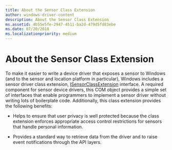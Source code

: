 ```yaml
---
title: About the Sensor Class Extension
author: windows-driver-content
description: About the Sensor Class Extension
ms.assetid: 4b55e5fe-2947-4511-ba2d-479d5fd83ebe
ms.date: 07/20/2018
ms.localizationpriority: medium
---
```


# About the Sensor Class Extension


To make it easier to write a device driver that exposes a sensor to Windows (and to the sensor and location platform in particular), Windows includes a sensor driver class extension, [ISensorClassExtension](https://docs.microsoft.com/windows-hardware/drivers/ddi/content/sensorsclassextension/nn-sensorsclassextension-isensorclassextension) interface. A required component for sensor device drivers, this COM object provides a simple set of interfaces that enable programmers to implement a sensor driver without writing lots of boilerplate code. Additionally, this class extension provides the following benefits:

-   Helps to ensure that user privacy is well protected because the class extension enforces appropriate access control restrictions for sensors that handle personal information.

-   Provides a standard way to retrieve data from the driver and to raise event notifications through the API layers.

 

 




